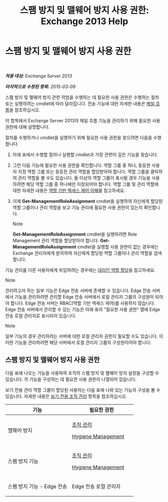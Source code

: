 ﻿---
title: '스팸 방지 및 맬웨어 방지 사용 권한: Exchange 2013 Help'
TOCTitle: 스팸 방지 및 맬웨어 방지 사용 권한
ms:assetid: 4ae3f8f9-35dd-4d18-af60-d98e92bb39ae
ms:mtpsurl: https://technet.microsoft.com/ko-kr/library/JJ150514(v=EXCHG.150)
ms:contentKeyID: 50483047
ms.date: 05/22/2018
mtps_version: v=EXCHG.150
ms.translationtype: MT
---

# 스팸 방지 및 맬웨어 방지 사용 권한

 

_**적용 대상:** Exchange Server 2013_

_**마지막으로 수정된 항목:** 2015-03-09_

스팸 방지 및 맬웨어 방지 관련 작업을 수행하는 데 필요한 사용 권한은 수행하는 절차 또는 실행하려는 cmdlet에 따라 달라집니다. 전송 기능에 대한 자세한 내용은 [메일 흐름](mail-flow-exchange-2013-help.md)을 참조하십시오.

이 항목에서 Exchange Server 2013의 메일 흐름 기능을 관리하기 위해 필요한 사용 권한에 대해 설명합니다.

절차를 수행하거나 cmdlet을 실행하기 위해 필요한 사용 권한을 찾으려면 다음을 수행합니다.

1.  아래 표에서 수행할 절차나 실행할 cmdlet과 가장 관련이 깊은 기능을 찾습니다.

2.  그런 다음 기능에 필요한 사용 권한을 확인합니다. 역할 그룹 중 하나, 동등한 사용자 지정 역할 그룹 또는 동등한 관리 역할을 할당받아야 합니다. 역할 그룹을 클릭하여 관리 역할을 볼 수도 있습니다. 둘 이상의 역할 그룹이 표시될 경우 기능을 사용하려면 해당 역할 그룹 중 하나에만 지정되어야 합니다. 역할 그룹 및 관리 역할에 대한 자세한 내용은 [역할 기반 액세스 제어 이해](understanding-role-based-access-control-exchange-2013-help.md)를 참고하세요.

3.  이제 **Get-ManagementRoleAssignment** cmdlet을 실행하여 자신에게 할당된 역할 그룹이나 관리 역할을 보고 기능 관리에 필요한 사용 권한이 있는지 확인합니다.
    

    > [!NOTE]
    > <STRONG>Get-ManagementRoleAssignment</STRONG> cmdlet을 실행하려면 Role Management 관리 역할을 할당받아야 합니다. <STRONG>Get-ManagementRoleAssignment</STRONG> cmdlet을 실행할 사용 권한이 없는 경우에는 Exchange 관리자에게 문의하여 자신에게 할당된 역할 그룹이나 관리 역할을 검색합니다.



기능 관리를 다른 사용자에게 위임하려는 경우에는 [대리인 역할 할당](delegate-role-assignments-exchange-2013-help.md)을 참고하세요.


> [!NOTE]
> 관리하고자 하는 일부 기능은 Edge 전송 서버에 존재할 수 있습니다. Edge 전송 서버에서 기능을 관리하려면 관리할 Edge 전송 서버에서 로컬 관리자 그룹의 구성원이 되어야 합니다. Edge 전송 서버는 RBAC(역할 기반 액세스 제어)를 사용하지 않습니다. Edge 전송 서버에서 관리할 수 있는 기능은 아래 표의 "필요한 사용 권한" 열에 Edge 전송 로컬 관리자로 표시되어 있습니다.




> [!NOTE]
> 일부 기능의 경우 관리하려는 서버에 대한 로컬 관리자 권한이 필요할 수도 있습니다. 이러한 기능을 관리하려면 해당 서버에서 로컬 관리자 그룹의 구성원이어야 합니다.



## 스팸 방지 및 맬웨어 방지 사용 권한

다음 표에 나오는 기능을 사용하여 조직의 스팸 방지 및 맬웨어 방지 설정을 구성할 수 있습니다. 각 기능을 구성하는 데 필요한 사용 권한이 나열되어 있습니다.

보기 전용 관리 역할 그룹이 할당된 사용자는 다음 표에 나와 있는 기능의 구성을 볼 수 있습니다. 자세한 내용은 [보기 전용 조직 관리](view-only-organization-management-exchange-2013-help.md) 항목을 참조하십시오.


<table>
<colgroup>
<col style="width: 50%" />
<col style="width: 50%" />
</colgroup>
<thead>
<tr class="header">
<th>기능</th>
<th>필요한 권한</th>
</tr>
</thead>
<tbody>
<tr class="odd">
<td><p>맬웨어 방지</p></td>
<td><p><a href="organization-management-exchange-2013-help.md">조직 관리</a></p>
<p><a href="hygiene-management-exchange-2013-help.md">Hygiene Management</a></p></td>
</tr>
<tr class="even">
<td><p>스팸 방지 기능</p></td>
<td><p><a href="organization-management-exchange-2013-help.md">조직 관리</a></p>
<p><a href="hygiene-management-exchange-2013-help.md">Hygiene Management</a></p></td>
</tr>
<tr class="odd">
<td><p>스팸 방지 기능 - Edge 전송</p></td>
<td><p>Edge 전송 로컬 관리자</p></td>
</tr>
</tbody>
</table>

